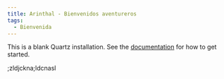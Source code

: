 ```yaml
---
title: Arinthal - Bienvenidos aventureros
tags:
  - Bienvenida
---
```


This is a blank Quartz installation.
See the [documentation](https://quartz.jzhao.xyz) for how to get started.

;zldjckna;ldcnasl
